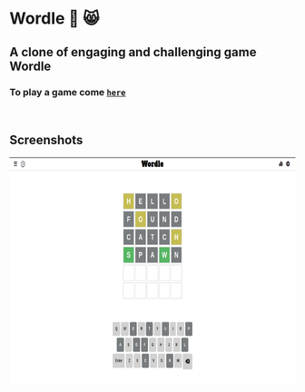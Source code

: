 # Wordle 🚀 😸
## A clone of engaging and challenging game Wordle 

### To play a game come [`here`](https://sachin4219.github.io/Wordle/)

<br>

## Screenshots
<img src="./wordle-try.png" height="400px">

